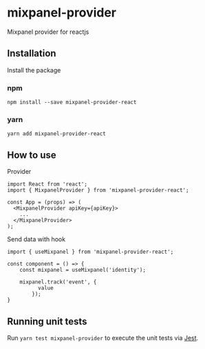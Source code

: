 # mixpanel-provider

Mixpanel provider for reactjs

## Installation

Install the package

### npm
```
npm install --save mixpanel-provider-react
```

### yarn
```
yarn add mixpanel-provider-react
```

## How to use

Provider
```
import React from 'react';
import { MixpanelProvider } from 'mixpanel-provider-react';

const App = (props) => (
  <MixpanelProvider apiKey={apiKey}>
    ...
  </MixpanelProvider>
);
```

Send data with hook
```
import { useMixpanel } from 'mixpanel-provider-react';

const component = () => {
    const mixpanel = useMixpanel('identity');

    mixpanel.track('event', {
          value         
        });
}
```

## Running unit tests

Run `yarn test mixpanel-provider` to execute the unit tests via [Jest](https://jestjs.io).
